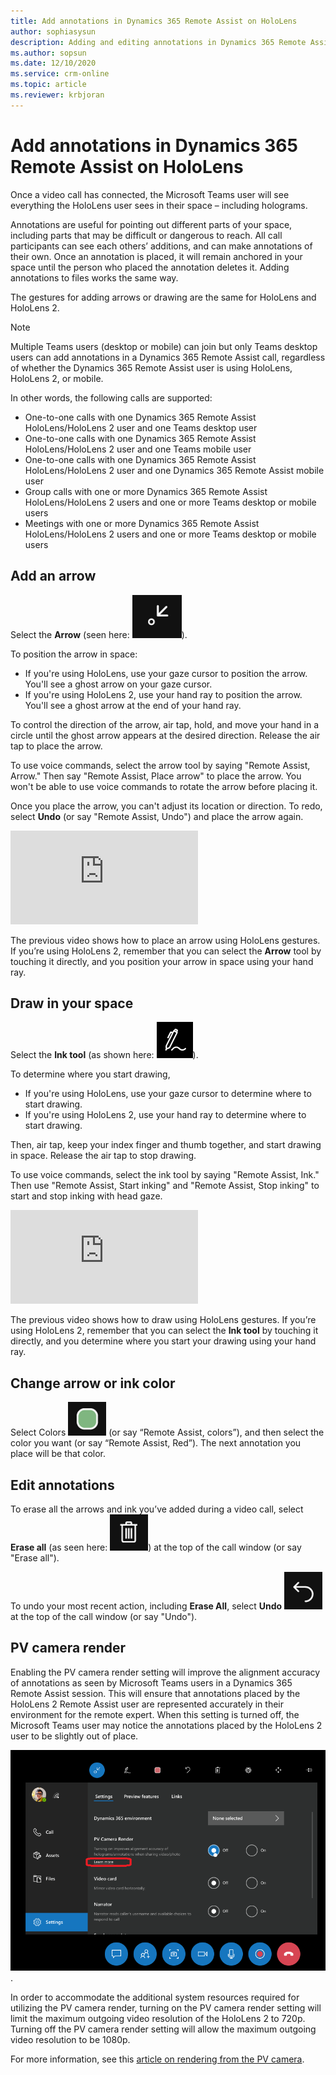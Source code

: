 ```yaml
---
title: Add annotations in Dynamics 365 Remote Assist on HoloLens
author: sophiasysun
description: Adding and editing annotations in Dynamics 365 Remote Assist on HoloLens 
ms.author: sopsun
ms.date: 12/10/2020
ms.service: crm-online
ms.topic: article
ms.reviewer: krbjoran
---
```

# Add annotations in Dynamics 365 Remote Assist on HoloLens

Once a video call has connected, the Microsoft Teams user will see everything the HoloLens user sees in their space – including holograms. 

Annotations are useful for pointing out different parts of your space, including parts that may be difficult or dangerous to reach. All call participants can see each others’ additions, and can make annotations of their own. Once an annotation is placed, it will remain anchored in your space until the person who placed the annotation deletes it. Adding annotations to files works the same way.

The gestures for adding arrows or drawing are the same for HoloLens and HoloLens 2.

> [!Note]
> Multiple Teams users (desktop or mobile) can join but only Teams desktop users can add annotations in a Dynamics 365 Remote Assist call, regardless of whether the Dynamics 365 Remote Assist user is using HoloLens, HoloLens 2, or mobile.
>
> In other words, the following calls are supported:
>
> - One-to-one calls with one Dynamics 365 Remote Assist HoloLens/HoloLens 2 user and one Teams desktop user
> - One-to-one calls with one Dynamics 365 Remote Assist HoloLens/HoloLens 2 user and one Teams mobile user
> - One-to-one calls with one Dynamics 365 Remote Assist HoloLens/HoloLens 2 user and one Dynamics 365 Remote Assist mobile user
> - Group calls with one or more Dynamics 365 Remote Assist HoloLens/HoloLens 2 users and one or more Teams desktop or mobile users
> - Meetings with one or more Dynamics 365 Remote Assist HoloLens/HoloLens 2 users and one or more Teams desktop or mobile users

## Add an arrow 

Select the **Arrow** (seen here: ![Graphic showing the arrow icon.](media/RAHL_Arrow.png)). 

To position the arrow in space:

- If you're using HoloLens, use your gaze cursor to position the arrow. You'll see a ghost arrow on your gaze cursor.  
- If you're using HoloLens 2, use your hand ray to position the arrow. You'll see a ghost arrow at the end of your hand ray.

To control the direction of the arrow, air tap, hold, and move your hand in a circle until the ghost arrow appears at the desired direction. Release the air tap to place the arrow.

To use voice commands, select the arrow tool by saying "Remote Assist, Arrow." Then say "Remote Assist, Place arrow" to place the arrow. You won't be able to use voice commands to rotate the arrow before placing it.

Once you place the arrow, you can't adjust its location or direction. To redo, select **Undo** (or say "Remote Assist, Undo") and place the arrow again.

<div class="embeddedvideo"><iframe src="https://www.microsoft.com/videoplayer/embed/RE2F9qy" frameborder="0" allowfullscreen=""></iframe></div>

The previous video shows how to place an arrow using HoloLens gestures. If you’re using HoloLens 2, remember that you can select the **Arrow** tool by touching it directly, and you position your arrow in space using your hand ray. 

## Draw in your space

Select the **Ink tool** (as shown here: ![Graphic showing the ink icon.](media/RAHL_Ink.png)).

To determine where you start drawing,
- If you're using HoloLens, use your gaze cursor to determine where to start drawing.
- If you're using HoloLens 2, use your hand ray to determine where to start drawing.  

Then, air tap, keep your index finger and thumb together, and start drawing in space. Release the air tap to stop drawing. 

To use voice commands, select the ink tool by saying "Remote Assist, Ink." Then use "Remote Assist, Start inking" and "Remote Assist, Stop inking" to start and stop inking with head gaze. 

<div class="embeddedvideo"><iframe src="https://www.microsoft.com/videoplayer/embed/RE2F9qs" frameborder="0" allowfullscreen=""></iframe></div>

The previous video shows how to draw using HoloLens gestures. If you’re using HoloLens 2, remember that you can select the **Ink tool** by touching it directly, and you determine where you start your drawing using your hand ray. 

## Change arrow or ink color

Select Colors ![Color](media/RAHL_Color.png "Color") (or say “Remote Assist, colors”), and then select the color you want (or say “Remote Assist, Red”). The next annotation you place will be that color.

## Edit annotations

To erase all the arrows and ink you’ve added during a video call, select **Erase all** (as seen here: ![Graphic showing the "erase all" icon, which looks like a trash can.](media/RAHL_Trash.png)) at the top of the call window (or say "Erase all").

To undo your most recent action, including **Erase All**, select **Undo** ![Graphic showing the undo icon.](media/RAHL_Undo.png) at the top of the call window (or say "Undo").

## PV camera render

Enabling the PV camera render setting will improve the alignment accuracy of annotations as seen by Microsoft Teams users in a Dynamics 365 Remote Assist session. This will ensure that annotations placed by the HoloLens 2 Remote Assist user are represented accurately in their environment for the remote expert. When this setting is turned off, the Microsoft Teams user may notice the annotations placed by the HoloLens 2 user to be slightly out of place.

![Graphic showing the PV camera render setting](media/RAHL_PVSetting.png).

In order to accommodate the additional system resources required for utilizing the PV camera render, turning on the PV camera render setting will limit the maximum outgoing video resolution of the HoloLens 2 to 720p. Turning off the PV camera render setting will allow the maximum outgoing video resolution to be 1080p.

For more information, see this [article on rendering from the PV camera](https://docs.microsoft.com/windows/mixed-reality/develop/platform-capabilities-and-apis/mixed-reality-capture-for-developers#render-from-the-pv-camera-opt-in).
